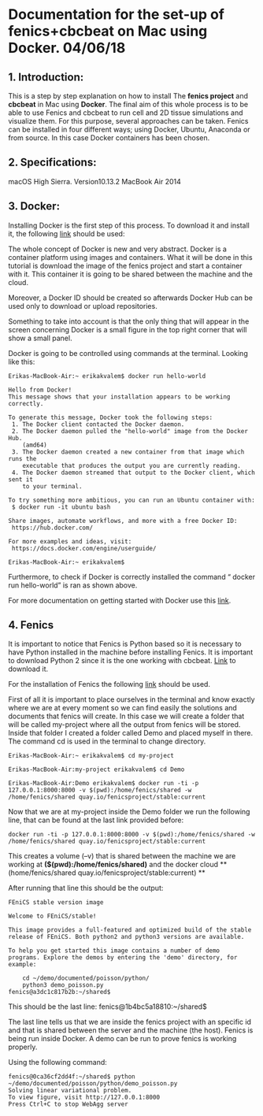 # Documentation for the set-up of fenics+cbcbeat on Mac using Docker. 04/06/18

## 1.	Introduction:

This is a step by step explanation on how to install The **fenics project** and **cbcbeat** in Mac using **Docker**. 
The final aim of this whole process is to be able to use Fenics and cbcbeat to run cell and 2D tissue simulations and visualize them. 
For this purpose, several approaches can be taken. Fenics can be installed in four different ways; using Docker, Ubuntu, Anaconda or from source. In this case Docker containers has been chosen. 

## 2.	Specifications:

macOS High Sierra. 
Version10.13.2 
MacBook Air 2014


## 3.	Docker:

Installing Docker is the first step of this process.  To download it and install it, the following [link](https://www.docker.com/community-edition#/download) should be used: 


The whole concept of Docker is new and very abstract. Docker is a container platform using images and containers. What it will be done in this tutorial is download the image of the fenics project and start a container with it. This container it is going to be shared between the machine and the cloud. 

Moreover, a Docker ID should be created so afterwards Docker Hub can be used only to download or upload repositories. 

Something to take into account is that the only thing that will appear in the screen concerning Docker is a small figure in the top right corner that will show a small panel.

Docker is going to be controlled using commands at the terminal. Looking like this: 
```
Erikas-MacBook-Air:~ erikakvalem$ docker run hello-world

Hello from Docker!
This message shows that your installation appears to be working correctly.

To generate this message, Docker took the following steps:
 1. The Docker client contacted the Docker daemon.
 2. The Docker daemon pulled the "hello-world" image from the Docker Hub.
    (amd64)
 3. The Docker daemon created a new container from that image which runs the
    executable that produces the output you are currently reading.
 4. The Docker daemon streamed that output to the Docker client, which sent it
    to your terminal.

To try something more ambitious, you can run an Ubuntu container with:
 $ docker run -it ubuntu bash

Share images, automate workflows, and more with a free Docker ID:
 https://hub.docker.com/

For more examples and ideas, visit:
 https://docs.docker.com/engine/userguide/

Erikas-MacBook-Air:~ erikakvalem$ 
```

Furthermore, to check if Docker is correctly installed the command “ docker run hello-world” is ran as shown above. 

For more documentation on getting started with Docker use this [link](https://docs.docker.com/get-started/).
## 4. Fenics 

It is important to notice that Fenics is Python based so it is necessary to have Python installed in the machine before installing Fenics. It is important to download Python 2 since it is the one working with cbcbeat. [Link](https://www.python.org/downloads/) to download it. 

For the installation of Fenics the following [link](https://fenicsproject.org/download/) should be used. 

First of all it is important to place ourselves in the terminal and know exactly where we are at every moment so we can find easily the solutions and documents that fenics will create. 
In this case we will create a folder that will be called my-project where all the output from fenics will be stored. Inside that folder I created a folder called Demo and placed myself in there. The command cd is used in the terminal to change directory. 

```
Erikas-MacBook-Air:~ erikakvalem$ cd my-project

Erikas-MacBook-Air:my-project erikakvalem$ cd Demo

Erikas-MacBook-Air:Demo erikakvalem$ docker run -ti -p 127.0.0.1:8000:8000 -v $(pwd):/home/fenics/shared -w /home/fenics/shared quay.io/fenicsproject/stable:current
```

Now that we are at my-project inside the Demo folder we run the following line, that can be found at the last link provided before:


``` 
docker run -ti -p 127.0.0.1:8000:8000 -v $(pwd):/home/fenics/shared -w /home/fenics/shared quay.io/fenicsproject/stable:current
```

This creates a volume (–v) that is shared between the machine we are working at **($(pwd):/home/fenics/shared)** and the docker cloud **(home/fenics/shared quay.io/fenicsproject/stable:current) **

After running that line this should be the output: 

```
FEniCS stable version image

Welcome to FEniCS/stable!

This image provides a full-featured and optimized build of the stable
release of FEniCS. Both python2 and python3 versions are available.

To help you get started this image contains a number of demo
programs. Explore the demos by entering the 'demo' directory, for
example:

    cd ~/demo/documented/poisson/python/
    python3 demo_poisson.py
fenics@a3dc1c817b2b:~/shared$  

```

This should be the last line: fenics@1b4bc5a18810:~/shared$

The last line tells us that we are inside the fenics project with an specific id and that is shared between the server and the machine (the host). Fenics is being run inside Docker. 
A demo can be run to prove fenics is working properly. 

Using the following command: 

```
fenics@0ca36cf2dd4f:~/shared$ python ~/demo/documented/poisson/python/demo_poisson.py 
Solving linear variational problem.
To view figure, visit http://127.0.0.1:8000
Press Ctrl+C to stop WebAgg server

```
















